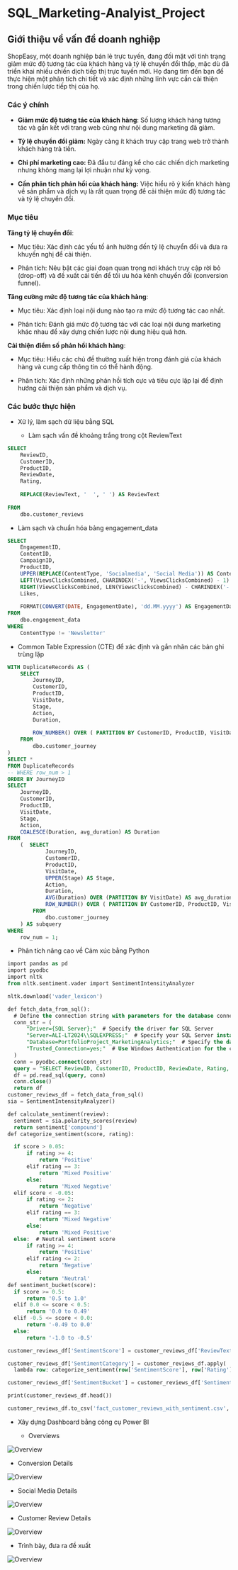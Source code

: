 # SQL_Marketing-Analyist_Project

## Giới thiệu về vấn đề doanh nghiệp

ShopEasy, một doanh nghiệp bán lẻ trực tuyến, đang đối mặt với tình trạng giảm mức độ tương tác của khách hàng và tỷ lệ chuyển đổi thấp, mặc dù đã triển khai nhiều chiến dịch tiếp thị trực tuyến mới. Họ đang tìm đến bạn để thực hiện một phân tích chi tiết và xác định những lĩnh vực cần cải thiện trong chiến lược tiếp thị của họ.

### Các ý chính 

+ **Giảm mức độ tương tác của khách hàng**: Số lượng khách hàng tương tác và gắn kết với trang web cũng như nội dung marketing đã giảm.

+ **Tỷ lệ chuyển đổi giảm:** Ngày càng ít khách truy cập trang web trở thành khách hàng trả tiền.

+ **Chi phí marketing cao:** Đã đầu tư đáng kể cho các chiến dịch marketing nhưng không mang lại lợi nhuận như kỳ vọng.

+ **Cần phân tích phản hồi của khách hàng:** Việc hiểu rõ ý kiến khách hàng về sản phẩm và dịch vụ là rất quan trọng để cải thiện mức độ tương tác và tỷ lệ chuyển đổi.

### Mục tiêu 

**Tăng tỷ lệ chuyển đổi**:

 + Mục tiêu: Xác định các yếu tố ảnh hưởng đến tỷ lệ chuyển đổi và đưa ra khuyến nghị để cải thiện.

 + Phân tích: Nêu bật các giai đoạn quan trọng nơi khách truy cập rời bỏ (drop-off) và đề xuất cải tiến để tối ưu hóa kênh chuyển đổi (conversion funnel).

**Tăng cường mức độ tương tác của khách hàng**:

 + Mục tiêu: Xác định loại nội dung nào tạo ra mức độ tương tác cao nhất.

 + Phân tích: Đánh giá mức độ tương tác với các loại nội dung marketing khác nhau để xây dựng chiến lược nội dung hiệu quả hơn.

**Cải thiện điểm số phản hồi khách hàng**:

 + Mục tiêu: Hiểu các chủ đề thường xuất hiện trong đánh giá của khách hàng và cung cấp thông tin có thể hành động.

 + Phân tích: Xác định những phản hồi tích cực và tiêu cực lặp lại để định hướng cải thiện sản phẩm và dịch vụ.

### Các bước thực hiện 

 + Xử lý, làm sạch dữ liệu bằng SQL
   
   + Làm sạch vấn đề khoảng trắng trong cột ReviewText

```sql
SELECT 
    ReviewID,   
    CustomerID, 
    ProductID,  
    ReviewDate, 
    Rating,     
   
    REPLACE(ReviewText, '  ', ' ') AS ReviewText
   
FROM 
    dbo.customer_reviews
```
   + Làm sạch và chuẩn hóa bảng engagement_data
   
```sql
SELECT 
    EngagementID,  
    ContentID,  
	CampaignID,  
    ProductID, 
    UPPER(REPLACE(ContentType, 'Socialmedia', 'Social Media')) AS ContentType,  
    LEFT(ViewsClicksCombined, CHARINDEX('-', ViewsClicksCombined) - 1) AS Views,  
    RIGHT(ViewsClicksCombined, LEN(ViewsClicksCombined) - CHARINDEX('-', ViewsClicksCombined)) AS Clicks,  
    Likes,  
    
    FORMAT(CONVERT(DATE, EngagementDate), 'dd.MM.yyyy') AS EngagementDate  
FROM 
    dbo.engagement_data  
WHERE 
    ContentType != 'Newsletter'
```
  + Common Table Expression (CTE) để xác định và gắn nhãn các bản ghi trùng lặp
```sql
WITH DuplicateRecords AS (
    SELECT 
        JourneyID,  
        CustomerID,  
        ProductID,  
        VisitDate,  
        Stage,  
        Action,  
        Duration,  
        
        ROW_NUMBER() OVER ( PARTITION BY CustomerID, ProductID, VisitDate, Stage, Action,  ORDER BY JourneyID  ) AS row_num  
    FROM 
        dbo.customer_journey  
) 
SELECT *
FROM DuplicateRecords
-- WHERE row_num > 1  
ORDER BY JourneyID   
SELECT 
    JourneyID, 
    CustomerID,  
    ProductID, 
    VisitDate, 
    Stage,  
    Action, 
    COALESCE(Duration, avg_duration) AS Duration  
FROM 
    (  SELECT 
            JourneyID,  
            CustomerID, 
            ProductID,  
            VisitDate,  
            UPPER(Stage) AS Stage,  
            Action,
            Duration,  
            AVG(Duration) OVER (PARTITION BY VisitDate) AS avg_duration,  
            ROW_NUMBER() OVER ( PARTITION BY CustomerID, ProductID, VisitDate, UPPER(Stage), Action ORDER BY JourneyID  ) AS row_num  
        FROM 
            dbo.customer_journey  
    ) AS subquery  
WHERE 
    row_num = 1;  
```
 + Phân tích nâng cao về Cảm xúc bằng Python
  ```sql
import pandas as pd
import pyodbc
import nltk
from nltk.sentiment.vader import SentimentIntensityAnalyzer

nltk.download('vader_lexicon')

def fetch_data_from_sql():
    # Define the connection string with parameters for the database connection
    conn_str = (
        "Driver={SQL Server};"  # Specify the driver for SQL Server
        "Server=ALI-LT2024\\SQLEXPRESS;"  # Specify your SQL Server instance
        "Database=PortfolioProject_MarketingAnalytics;"  # Specify the database name
        "Trusted_Connection=yes;"  # Use Windows Authentication for the connection
    )
    conn = pyodbc.connect(conn_str)
    query = "SELECT ReviewID, CustomerID, ProductID, ReviewDate, Rating, ReviewText FROM fact_customer_reviews"
    df = pd.read_sql(query, conn)
    conn.close()
    return df
customer_reviews_df = fetch_data_from_sql()
sia = SentimentIntensityAnalyzer()

def calculate_sentiment(review):
    sentiment = sia.polarity_scores(review)
    return sentiment['compound']
def categorize_sentiment(score, rating):

    if score > 0.05:  
        if rating >= 4:
            return 'Positive'  
        elif rating == 3:
            return 'Mixed Positive'  
        else:
            return 'Mixed Negative' 
    elif score < -0.05:  
        if rating <= 2:
            return 'Negative'  
        elif rating == 3:
            return 'Mixed Negative'  
        else:
            return 'Mixed Positive'  
    else:  # Neutral sentiment score
        if rating >= 4:
            return 'Positive'  
        elif rating <= 2:
            return 'Negative'  
        else:
            return 'Neutral' 
def sentiment_bucket(score):
    if score >= 0.5:
        return '0.5 to 1.0'  
    elif 0.0 <= score < 0.5:
        return '0.0 to 0.49'  
    elif -0.5 <= score < 0.0:
        return '-0.49 to 0.0'  
    else:
        return '-1.0 to -0.5'  

customer_reviews_df['SentimentScore'] = customer_reviews_df['ReviewText'].apply(calculate_sentiment)

customer_reviews_df['SentimentCategory'] = customer_reviews_df.apply(
    lambda row: categorize_sentiment(row['SentimentScore'], row['Rating']), axis=1)

customer_reviews_df['SentimentBucket'] = customer_reviews_df['SentimentScore'].apply(sentiment_bucket)

print(customer_reviews_df.head())

customer_reviews_df.to_csv('fact_customer_reviews_with_sentiment.csv', index=False)
```

 + Xây dựng Dashboard bằng công cụ Power BI

   + Overviews

![Overview](Overviews.png)

   + Conversion Details
     
![Overview](ConversionDetail.png)

   + Social Media Details
     
![Overview](SocialMediaDetail.png)

  + Customer Review Details
     
![Overview](CustomerMediaDetail.png)

 + Trình bày, đưa ra đề xuất
   
![Overview](tongquan.png)

















